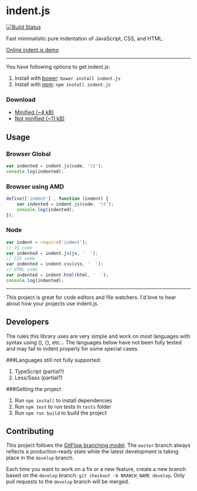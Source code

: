 # indent.js

[![Build Status](https://travis-ci.org/zebzhao/indent.js.svg?branch=master)](https://travis-ci.org/zebzhao/indent.js)

Fast minimalistic pure indentation of JavaScript, CSS, and HTML.

[Online indent.js demo](https://zebzhao.github.io/indent.js/)

---

You have following options to get indent.js:

1. Install with [bower](http://bower.io): ```bower install indent.js```
2. Install with [npm](https://www.npmjs.com): ```npm install indent.js```

### Download

* [Minified (~4 kB)](https://raw.githubusercontent.com/zebzhao/indent.js/master/lib/indent.js)
* [Not minified (~11 kB)](https://raw.githubusercontent.com/zebzhao/indent.js/master/lib/indent.js)

Usage
---

### Browser Global
```javascript
var indented = indent.js(code, '\t');
console.log(indented);
```

### Browser using AMD
```javascript
define(['indent'] , function (indent) {
    var indented = indent.js(code, '\t');
    console.log(indented);
});
```

### Node
```javascript
var indent = require('indent');
// JS code
var indented = indent.js(js, '  ');
// CSS code
var indented = indent.css(css, '  ');
// HTML code
var indented = indent.html(html, '  ');
console.log(indented);
```

---

This project is great for code editors and file watchers. I'd love to hear about how your projects use indent.js.

Developers
---

The rules this library uses are very simple and work on most languages with syntax using (), {}, etc...
The languages below have not been fully tested and may fail to indent properly for some special cases.

###Languages still not fully supported:

1. TypeScript (partial?)
2. Less/Sass (partial?)

###Getting the project

1. Run `npm install` to install dependencies
2. Run `npm test` to run tests in `tests` folder
3. Run `npm run build` to build the project

## Contributing

This project follows the [GitFlow branching model](http://nvie.com/posts/a-successful-git-branching-model).
The ```master``` branch always reflects a production-ready state while the latest development is taking place in the ```develop``` branch.

Each time you want to work on a fix or a new feature, create a new branch based on the ```develop``` branch: ```git checkout -b BRANCH_NAME develop```. Only pull requests to the ```develop``` branch will be merged.
